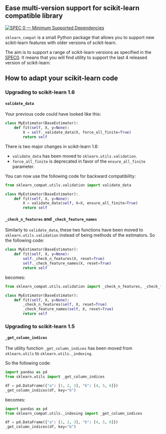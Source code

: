 ## Ease multi-version support for scikit-learn compatible library

[![SPEC 0 — Minimum Supported Dependencies](https://img.shields.io/badge/SPEC-0-green?labelColor=%23004811&color=%235CA038)](https://scientific-python.org/specs/spec-0000/)

`sklearn_compat` is a small Python package that allows you to support new
scikit-learn features with older versions of scikit-learn.

The aim is to support a range of scikit-learn versions as specified in the
[SPEC0](https://scientific-python.org/specs/spec-0000/). It means that you will find
utility to support the last 4 released version of scikit-learn.

## How to adapt your scikit-learn code

### Upgrading to scikit-learn 1.6

#### `validate_data`

Your previous code could have looked like this:

```python
class MyEstimator(BaseEstimator):
    def fit(self, X, y=None):
        X = self._validate_data(X, force_all_finite=True)
        return self
```

There is two major changes in scikit-learn 1.6:

- `validate_data` has been moved to `sklearn.utils.validation`.
- `force_all_finite` is deprecated in favor of the `ensure_all_finite` parameter.

You can now use the following code for backward compatibility:

```python
from sklearn_compat.utils.validation import validate_data

class MyEstimator(BaseEstimator):
    def fit(self, X, y=None):
        X = validate_data(self, X=X, ensure_all_finite=True)
        return self
```

#### `_check_n_features` and `_check_feature_names`

Similarly to `validate_data`, these two functions have been moved to
`sklearn.utils.validation` instead of being methods of the estimators. So the following
code:

```python
class MyEstimator(BaseEstimator):
    def fit(self, X, y=None):
        self._check_n_features(X, reset=True)
        self._check_feature_names(X, reset=True)
        return self
```

becomes:

```python
from sklearn_compat.utils.validation import _check_n_features, _check_feature_names

class MyEstimator(BaseEstimator):
    def fit(self, X, y=None):
        _check_n_features(self, X, reset=True)
        _check_feature_names(self, X, reset=True)
        return self
```

### Upgrading to scikit-learn 1.5

#### `_get_column_indices`

The utility function `_get_column_indices` has been moved from `sklearn.utils` to
`sklearn.utils._indexing`.

So the following code:

```python
import pandas as pd
from sklearn.utils import _get_column_indices

df = pd.DataFrame({"a": [1, 2, 3], "b": [4, 5, 6]})
_get_column_indices(df, key="b")
```

becomes:

```python
import pandas as pd
from sklearn_compat.utils._indexing import _get_column_indices

df = pd.DataFrame({"a": [1, 2, 3], "b": [4, 5, 6]})
_get_column_indices(df, key="b")
```
